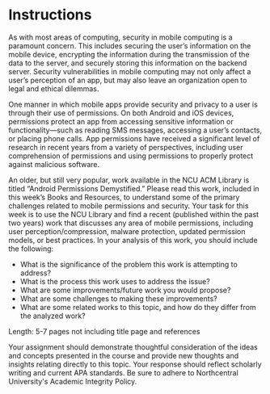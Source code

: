 # Instructions

As with most areas of computing, security in mobile computing is a paramount concern. This includes securing the user’s information on the mobile device, encrypting the information during the transmission of the data to the server, and securely storing this information on the backend server. Security vulnerabilities in mobile computing may not only affect a user’s perception of an app, but may also leave an organization open to legal and ethical dilemmas.

One manner in which mobile apps provide security and privacy to a user is through their use of permissions. On both Android and iOS devices, permissions protect an app from accessing sensitive information or functionality—such as reading SMS messages, accessing a user’s contacts, or placing phone calls. App permissions have received a significant level of research in recent years from a variety of perspectives, including user comprehension of permissions and using permissions to properly protect against malicious software.

An older, but still very popular, work available in the NCU ACM Library is titled “Android Permissions Demystified.” Please read this work, included in this week’s Books and Resources, to understand some of the primary challenges related to mobile permissions and security. Your task for this week is to use the NCU Library and find a recent (published within the past two years) work that discusses any area of mobile permissions, including user perception/compression, malware protection, updated permission models, or best practices. In your analysis of this work, you should include the following:

- What is the significance of the problem this work is attempting to address?
- What is the process this work uses to address the issue?
- What are some improvements/future work you would propose?
- What are some challenges to making these improvements?
- What are some related works to this topic, and how do they differ from the analyzed work?

Length: 5-7 pages not including title page and references

Your assignment should demonstrate thoughtful consideration of the ideas and concepts presented in the course and provide new thoughts and insights relating directly to this topic. Your response should reflect scholarly writing and current APA standards. Be sure to adhere to Northcentral University's Academic Integrity Policy.
